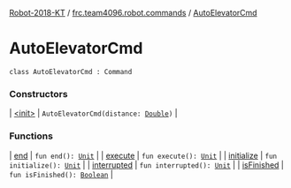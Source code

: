 [Robot-2018-KT](../../index.md) / [frc.team4096.robot.commands](../index.md) / [AutoElevatorCmd](./index.md)

# AutoElevatorCmd

`class AutoElevatorCmd : Command`

### Constructors

| [&lt;init&gt;](-init-.md) | `AutoElevatorCmd(distance: `[`Double`](https://kotlinlang.org/api/latest/jvm/stdlib/kotlin/-double/index.html)`)` |

### Functions

| [end](end.md) | `fun end(): `[`Unit`](https://kotlinlang.org/api/latest/jvm/stdlib/kotlin/-unit/index.html) |
| [execute](execute.md) | `fun execute(): `[`Unit`](https://kotlinlang.org/api/latest/jvm/stdlib/kotlin/-unit/index.html) |
| [initialize](initialize.md) | `fun initialize(): `[`Unit`](https://kotlinlang.org/api/latest/jvm/stdlib/kotlin/-unit/index.html) |
| [interrupted](interrupted.md) | `fun interrupted(): `[`Unit`](https://kotlinlang.org/api/latest/jvm/stdlib/kotlin/-unit/index.html) |
| [isFinished](is-finished.md) | `fun isFinished(): `[`Boolean`](https://kotlinlang.org/api/latest/jvm/stdlib/kotlin/-boolean/index.html) |

